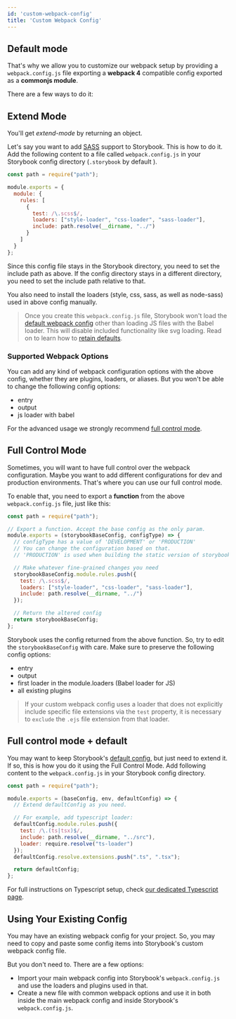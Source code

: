 ```yaml
---
id: 'custom-webpack-config'
title: 'Custom Webpack Config'
---
```


## Default mode


That's why we allow you to customize our webpack setup by providing a `webpack.config.js` file exporting a **webpack 4** compatible config exported as a **commonjs module**.

There are a few ways to do it:

## Extend Mode

You'll get _extend-mode_ by returning an object.

Let's say you want to add [SASS](http://sass-lang.com/) support to Storybook. This is how to do it.
Add the following content to a file called `webpack.config.js` in your Storybook config directory (`.storybook` by default ).

```js
const path = require("path");

module.exports = {
  module: {
    rules: [
      {
        test: /\.scss$/,
        loaders: ["style-loader", "css-loader", "sass-loader"],
        include: path.resolve(__dirname, "../")
      }
    ]
  }
};
```

Since this config file stays in the Storybook directory, you need to set the include path as above. If the config directory stays in a different directory, you need to set the include path relative to that.

You also need to install the loaders (style, css, sass, as well as node-sass) used in above config manually.

> Once you create this `webpack.config.js` file, Storybook won't load the [default webpack config](/configurations/default-config/) other than loading JS files with the Babel loader. This will disable included functionality like svg loading. Read on to learn how to [retain defaults](#full-control-mode--default).

### Supported Webpack Options

You can add any kind of webpack configuration options with the above config, whether they are plugins, loaders, or aliases.
But you won't be able to change the following config options:

* entry
* output
* js loader with babel

For the advanced usage we strongly recommend [full control mode](#full-control-mode).

## Full Control Mode

Sometimes, you will want to have full control over the webpack configuration.
Maybe you want to add different configurations for dev and production environments.
That's where you can use our full control mode.

To enable that, you need to export a **function** from the above `webpack.config.js` file, just like this:

```js
const path = require("path");

// Export a function. Accept the base config as the only param.
module.exports = (storybookBaseConfig, configType) => {
  // configType has a value of 'DEVELOPMENT' or 'PRODUCTION'
  // You can change the configuration based on that.
  // 'PRODUCTION' is used when building the static version of storybook.

  // Make whatever fine-grained changes you need
  storybookBaseConfig.module.rules.push({
    test: /\.scss$/,
    loaders: ["style-loader", "css-loader", "sass-loader"],
    include: path.resolve(__dirname, "../")
  });

  // Return the altered config
  return storybookBaseConfig;
};
```

Storybook uses the config returned from the above function. So, try to edit the `storybookBaseConfig` with care. Make sure to preserve the following config options:

* entry
* output
* first loader in the module.loaders (Babel loader for JS)
* all existing plugins

> If your custom webpack config uses a loader that does not explicitly include specific file extensions via the `test` property, it is necessary to `exclude` the `.ejs` file extension from that loader.

## Full control mode + default

You may want to keep Storybook's [default config](/configurations/default-config), but just need to extend it.
If so, this is how you do it using the Full Control Mode.
Add following content to the `webpack.config.js` in your Storybook config directory.

```js
const path = require("path");

module.exports = (baseConfig, env, defaultConfig) => {
  // Extend defaultConfig as you need.

  // For example, add typescript loader:
  defaultConfig.module.rules.push({
    test: /\.(ts|tsx)$/,
    include: path.resolve(__dirname, "../src"),
    loader: require.resolve("ts-loader")
  });
  defaultConfig.resolve.extensions.push(".ts", ".tsx");

  return defaultConfig;
};
```

For full instructions on Typescript setup, check [our dedicated Typescript page](/configurations/typescript-config/).

## Using Your Existing Config

You may have an existing webpack config for your project. So, you may need to copy and paste some config items into Storybook's custom webpack config file.

But you don't need to. There are a few options:

* Import your main webpack config into Storybook's `webpack.config.js` and use the loaders and plugins used in that.
* Create a new file with common webpack options and use it in both inside the main webpack config and inside Storybook's `webpack.config.js`.
